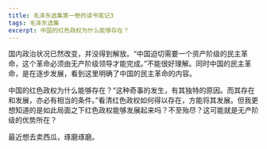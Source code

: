 ```yaml
---
title: 毛泽东选集第一卷的读书笔记3
tags: 毛泽东选集
excerpt: 中国的红色政权为什么能够存在？
---
```


国内政治状况已然改变，并没得到解放。“中国迫切需要一个资产阶级的民主革命，这个革命必须由无产阶级领导才能完成。”不能很好理解。同时中国的民主革命，是在逐步发展，看到这里明确了中国的民主革命的内容。

中国的红色政权为什么能够存在？“这种奇事的发生，有其独特的原因。而其存在和发展，亦必有相当的条件。”看清红色政权如何得以存在，方能将其发展。但我更想知道的是如此局面之下红色政权能够发展起来吗？不至殆尽？这可能就是无产阶级的优势所在？

最近想去卖西瓜，琢磨琢磨。
